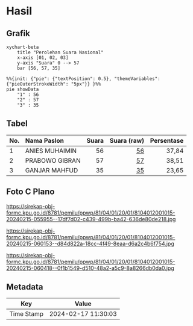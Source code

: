 # Hasil

## Grafik

```mermaid
xychart-beta
    title "Perolehan Suara Nasional"
    x-axis [01, 02, 03]
    y-axis "Suara" 0 --> 57
    bar [56, 57, 35]
```

```mermaid
%%{init: {"pie": {"textPosition": 0.5}, "themeVariables": {"pieOuterStrokeWidth": "5px"}} }%%
pie showData
    "1" : 56
    "2" : 57
    "3" : 35
```

## Tabel

| No. | Nama Paslon    | Suara | Suara (raw) | Persentase |
|:--- |:-------------- | -----:| -----------:| ----------:|
| 1   | ANIES MUHAIMIN | 56    | [56][p-1]   | 37,84      |
| 2   | PRABOWO GIBRAN | 57    | [57][p-2]   | 38,51      |
| 3   | GANJAR MAHFUD  | 35    | [35][p-3]   | 23,65      |


[p-1]: https://github.com/gigit-pemilu/pemilu-2024/blob/main/pilpres/hitung-suara/sub/81-maluku/sub/04-buru/sub/01-namlea/sub/2001-namlea/sub/015-tps/sub/paslon-1.txt
[p-2]: https://github.com/gigit-pemilu/pemilu-2024/blob/main/pilpres/hitung-suara/sub/81-maluku/sub/04-buru/sub/01-namlea/sub/2001-namlea/sub/015-tps/sub/paslon-2.txt
[p-3]: https://github.com/gigit-pemilu/pemilu-2024/blob/main/pilpres/hitung-suara/sub/81-maluku/sub/04-buru/sub/01-namlea/sub/2001-namlea/sub/015-tps/sub/paslon-3.txt

## Foto C Plano

https://sirekap-obj-formc.kpu.go.id/8781/pemilu/ppwp/81/04/01/20/01/8104012001015-20240215-055955--17df7d02-c439-499b-ba42-636de80de218.jpg

https://sirekap-obj-formc.kpu.go.id/8781/pemilu/ppwp/81/04/01/20/01/8104012001015-20240215-060153--d84d822a-18cc-4f49-8eaa-d6a2c4b6f754.jpg

https://sirekap-obj-formc.kpu.go.id/8781/pemilu/ppwp/81/04/01/20/01/8104012001015-20240215-060418--0f1b1549-d510-48a2-a5c9-8a8266db0da0.jpg


## Metadata

| Key        | Value               |
| ---------- | ------------------- |
| Time Stamp | 2024-02-17 11:30:03 |



